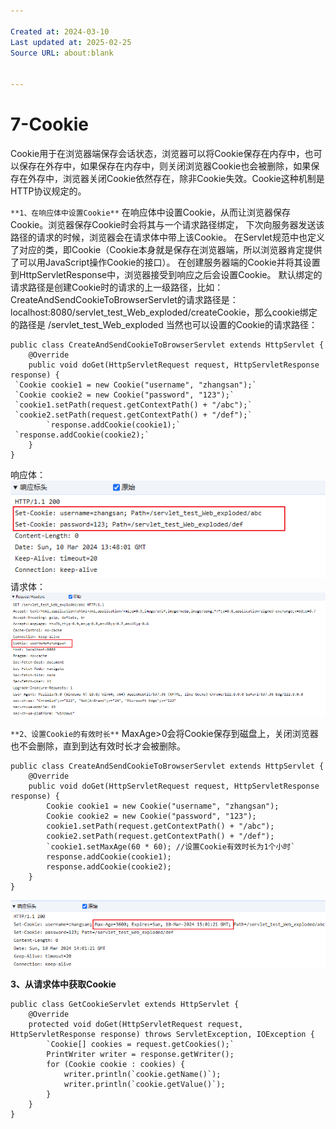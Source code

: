 ```yaml
---

Created at: 2024-03-10
Last updated at: 2025-02-25
Source URL: about:blank


---
```


# 7-Cookie


Cookie用于在浏览器端保存会话状态，浏览器可以将Cookie保存在内存中，也可以保存在外存中，如果保存在内存中，则关闭浏览器Cookie也会被删除，如果保存在外存中，浏览器关闭Cookie依然存在，除非Cookie失效。Cookie这种机制是HTTP协议规定的。

`**1、在响应体中设置Cookie**`
在响应体中设置Cookie，从而让浏览器保存Cookie。浏览器保存Cookie时会将其与一个请求路径绑定， 下次向服务器发送该路径的请求的时候，浏览器会在请求体中带上该Cookie。
在Servlet规范中也定义了对应的类，即Cookie（Cookie本身就是保存在浏览器端，所以浏览器肯定提供了可以用JavaScript操作Cookie的接口）。
在创建服务器端的Cookie并将其设置到HttpServletResponse中，浏览器接受到响应之后会设置Cookie。
默认绑定的请求路径是创建Cookie时的请求的上一级路径，比如：
CreateAndSendCookieToBrowserServlet的请求路径是： localhost:8080/servlet\_test\_Web\_exploded/createCookie，那么cookie绑定的路径是 /servlet\_test\_Web\_exploded
当然也可以设置的Cookie的请求路径：
```
public class CreateAndSendCookieToBrowserServlet extends HttpServlet {
    @Override
    public void doGet(HttpServletRequest request, HttpServletResponse response) {
 `Cookie cookie1 = new Cookie("username", "zhangsan");`
 `Cookie cookie2 = new Cookie("password", "123");`
 `cookie1.setPath(request.getContextPath() + "/abc");`
 `cookie2.setPath(request.getContextPath() + "/def");`
        `response.addCookie(cookie1);`
 `response.addCookie(cookie2);`
    }
}
```
响应体：
![unknown_filename.png](./_resources/7-Cookie.resources/unknown_filename.png)
请求体：
![unknown_filename.1.png](./_resources/7-Cookie.resources/unknown_filename.1.png)

`**2、设置Cookie的有效时长**`
MaxAge>0会将Cookie保存到磁盘上，关闭浏览器也不会删除，直到到达有效时长才会被删除。
```
public class CreateAndSendCookieToBrowserServlet extends HttpServlet {
    @Override
    public void doGet(HttpServletRequest request, HttpServletResponse response) {
        Cookie cookie1 = new Cookie("username", "zhangsan");
        Cookie cookie2 = new Cookie("password", "123");
        cookie1.setPath(request.getContextPath() + "/abc");
        cookie2.setPath(request.getContextPath() + "/def");
        `cookie1.setMaxAge(60 * 60); //设置Cookie有效时长为1个小时`
        response.addCookie(cookie1);
        response.addCookie(cookie2);
    }
}
```
![unknown_filename.2.png](./_resources/7-Cookie.resources/unknown_filename.2.png)

**3、从请求体中获取Cookie**
```
public class GetCookieServlet extends HttpServlet {
    @Override
    protected void doGet(HttpServletRequest request, HttpServletResponse response) throws ServletException, IOException {
        `Cookie[] cookies = request.getCookies();`
        PrintWriter writer = response.getWriter();
        for (Cookie cookie : cookies) {
            writer.println(`cookie.getName()`);
            writer.println(`cookie.getValue()`);
        }
    }
}
```

